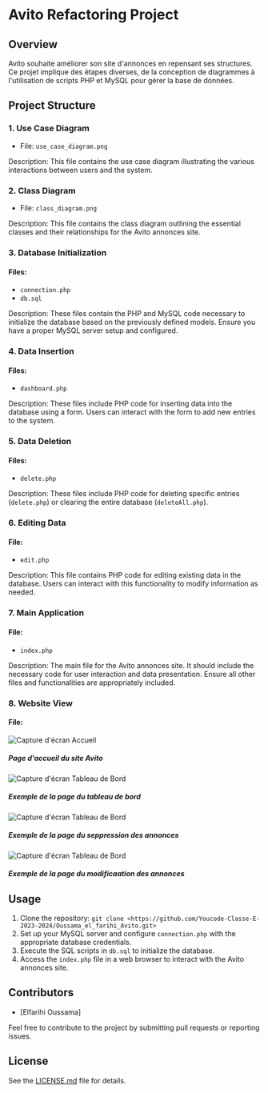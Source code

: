# Avito Refactoring Project

## Overview

Avito souhaite améliorer son site d'annonces en repensant ses structures. Ce projet implique des étapes diverses, de la conception de diagrammes à l'utilisation de scripts PHP et MySQL pour gérer la base de données.

## Project Structure

### 1. Use Case Diagram

- File: `use_case_diagram.png`

Description: This file contains the use case diagram illustrating the various interactions between users and the system.

### 2. Class Diagram

- File: `class_diagram.png`

Description: This file contains the class diagram outlining the essential classes and their relationships for the Avito annonces site.

### 3. Database Initialization

#### Files:

- `connection.php`
- `db.sql`

Description: These files contain the PHP and MySQL code necessary to initialize the database based on the previously defined models. Ensure you have a proper MySQL server setup and configured.

### 4. Data Insertion

#### Files:

- `dashboard.php`

Description: These files include PHP code for inserting data into the database using a form. Users can interact with the form to add new entries to the system.


### 5. Data Deletion

#### Files:

- `delete.php`

Description: These files include PHP code for deleting specific entries (`delete.php`) or clearing the entire database (`deleteAll.php`).


### 6. Editing Data

#### File:

- `edit.php`

Description: This file contains PHP code for editing existing data in the database. Users can interact with this functionality to modify information as needed.

### 7. Main Application

#### File:

- `index.php`

Description: The main file for the Avito annonces site. It should include the necessary code for user interaction and data presentation. Ensure all other files and functionalities are appropriately included.

### 8. Website View

#### File:

![Capture d'écran Accueil](screenshot/index.jpeg)
##### Page d'accueil du site Avito

![Capture d'écran Tableau de Bord](screenshot/dashboard.jpeg)
##### Exemple de la page du tableau de bord

![Capture d'écran Tableau de Bord](screenshot/delete.jpeg)
##### Exemple de la page du seppression des annonces

![Capture d'écran Tableau de Bord](screenshot/edit.jpeg)
##### Exemple de la page du modificaation des annonces

## Usage

1. Clone the repository: `git clone <https://github.com/Youcode-Classe-E-2023-2024/Oussama_el_farihi_Avito.git>`
2. Set up your MySQL server and configure `connection.php` with the appropriate database credentials.
3. Execute the SQL scripts in `db.sql` to initialize the database.
4. Access the `index.php` file in a web browser to interact with the Avito annonces site.

## Contributors

- [Elfarihi Oussama]

Feel free to contribute to the project by submitting pull requests or reporting issues.

## License

See the [LICENSE.md](LICENSE.md) file for details.
